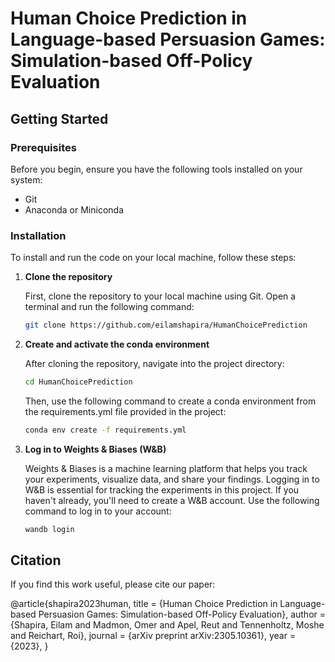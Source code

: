 # Human Choice Prediction in Language-based Persuasion Games: Simulation-based Off-Policy Evaluation


## Getting Started


### Prerequisites

Before you begin, ensure you have the following tools installed on your system:
- Git
- Anaconda or Miniconda

### Installation

To install and run the code on your local machine, follow these steps:

1. **Clone the repository**

   First, clone the repository to your local machine using Git. Open a terminal and run the following command:
   ```bash
   git clone https://github.com/eilamshapira/HumanChoicePrediction
    ```
2. **Create and activate the conda environment**

    After cloning the repository, navigate into the project directory:

    ```bash
    cd HumanChoicePrediction
    ```

    Then, use the following command to create a conda environment from the requirements.yml file provided in the project:
    ```bash
    conda env create -f requirements.yml
    ```
3. **Log in to Weights & Biases (W&B)**

   Weights & Biases is a machine learning platform that helps you track your experiments, visualize data, and share your findings. Logging in to W&B is essential for tracking the experiments in this project. If you haven't already, you'll need to create a W&B account. 
   Use the following command to log in to your account:
    ```bash
    wandb login
    ```

## Citation

If you find this work useful, please cite our paper:

@article{shapira2023human,
  title = {Human Choice Prediction in Language-based Persuasion Games: Simulation-based Off-Policy Evaluation},
  author = {Shapira, Eilam and Madmon, Omer and Apel, Reut and Tennenholtz, Moshe and Reichart, Roi},
  journal = {arXiv preprint arXiv:2305.10361},
  year = {2023},
}

